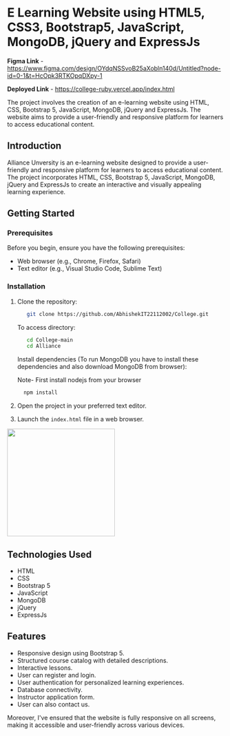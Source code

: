 # E Learning Website using HTML5, CSS3, Bootstrap5, JavaScript, MongoDB, jQuery and ExpressJs

**Figma Link** - https://www.figma.com/design/OYdqNSSvoB25aXobln140d/Untitled?node-id=0-1&t=HcOpk3RTKOpqDXpy-1

**Deployed Link** - https://college-ruby.vercel.app/index.html

The project involves the creation of an e-learning website using HTML, CSS, Bootstrap 5, JavaScript, MongoDB, jQuery and ExpressJs. The website aims to provide a user-friendly and responsive platform for learners to access educational content. 

## Introduction

Alliance Unversity is an e-learning website designed to provide a user-friendly and responsive platform for learners to access educational content. The project incorporates HTML, CSS, Bootstrap 5, JavaScript, MongoDB, jQuery and ExpressJs to create an interactive and visually appealing learning experience.

## Getting Started

### Prerequisites

Before you begin, ensure you have the following prerequisites:

- Web browser (e.g., Chrome, Firefox, Safari)
- Text editor (e.g., Visual Studio Code, Sublime Text)

### Installation

1. Clone the repository:
   ```bash
      git clone https://github.com/AbhishekIT22112002/College.git
   ```

   To access directory:

   ```bash
      cd College-main
      cd Alliance
   ```

   Install dependencies (To run MongoDB you have to install these dependencies and also download MongoDB from browser):

   Note- First install nodejs from your browser

   ```bash
     npm install
   ```

2. Open the project in your preferred text editor.
3. Launch the `index.html` file in a web browser.

[<img src="./img/md.jpg" width="250"/>](./img/md.jpg)

## Technologies Used

- HTML
- CSS
- Bootstrap 5
- JavaScript
- MongoDB
- jQuery
- ExpressJs

## Features

- Responsive design using Bootstrap 5.
- Structured course catalog with detailed descriptions.
- Interactive lessons.
- User can register and login.
- User authentication for personalized learning experiences.
- Database connectivity.
- Instructor application form.
- User can also contact us.


Moreover, I've ensured that the website is fully responsive on all screens, making it accessible and user-friendly across various devices.

